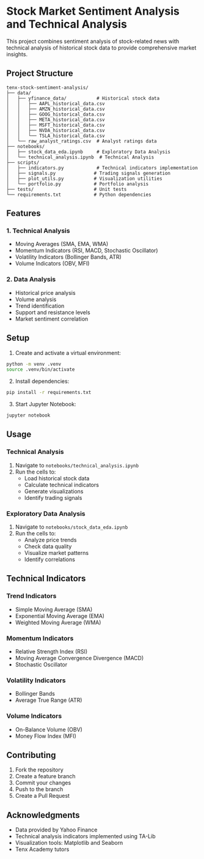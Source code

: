 # Stock Market Sentiment Analysis and Technical Analysis

This project combines sentiment analysis of stock-related news with technical analysis of historical stock data to provide comprehensive market insights.

## Project Structure

```
tenx-stock-sentiment-analysis/
├── data/
│   ├── yfinance_data/           # Historical stock data
│   │   ├── AAPL_historical_data.csv
│   │   ├── AMZN_historical_data.csv
│   │   ├── GOOG_historical_data.csv
│   │   ├── META_historical_data.csv
│   │   ├── MSFT_historical_data.csv
│   │   ├── NVDA_historical_data.csv
│   │   └── TSLA_historical_data.csv
│   └── raw_analyst_ratings.csv  # Analyst ratings data
├── notebooks/
│   ├── stock_data_eda.ipynb     # Exploratory Data Analysis
│   └── technical_analysis.ipynb  # Technical Analysis
├── scripts/
│   ├── indicators.py            # Technical indicators implementation
│   ├── signals.py              # Trading signals generation
│   ├── plot_utils.py           # Visualization utilities
│   └── portfolio.py            # Portfolio analysis
├── tests/                      # Unit tests
└── requirements.txt            # Python dependencies
```

## Features

### 1. Technical Analysis
- Moving Averages (SMA, EMA, WMA)
- Momentum Indicators (RSI, MACD, Stochastic Oscillator)
- Volatility Indicators (Bollinger Bands, ATR)
- Volume Indicators (OBV, MFI)

### 2. Data Analysis
- Historical price analysis
- Volume analysis
- Trend identification
- Support and resistance levels
- Market sentiment correlation

## Setup

1. Create and activate a virtual environment:
```bash
python -m venv .venv
source .venv/bin/activate  
```

2. Install dependencies:
```bash
pip install -r requirements.txt
```

3. Start Jupyter Notebook:
```bash
jupyter notebook
```

## Usage

### Technical Analysis
1. Navigate to `notebooks/technical_analysis.ipynb`
2. Run the cells to:
   - Load historical stock data
   - Calculate technical indicators
   - Generate visualizations
   - Identify trading signals

### Exploratory Data Analysis
1. Navigate to `notebooks/stock_data_eda.ipynb`
2. Run the cells to:
   - Analyze price trends
   - Check data quality
   - Visualize market patterns
   - Identify correlations

## Technical Indicators

### Trend Indicators
- Simple Moving Average (SMA)
- Exponential Moving Average (EMA)
- Weighted Moving Average (WMA)

### Momentum Indicators
- Relative Strength Index (RSI)
- Moving Average Convergence Divergence (MACD)
- Stochastic Oscillator

### Volatility Indicators
- Bollinger Bands
- Average True Range (ATR)

### Volume Indicators
- On-Balance Volume (OBV)
- Money Flow Index (MFI)

## Contributing

1. Fork the repository
2. Create a feature branch
3. Commit your changes
4. Push to the branch
5. Create a Pull Request


## Acknowledgments

- Data provided by Yahoo Finance
- Technical analysis indicators implemented using TA-Lib
- Visualization tools: Matplotlib and Seaborn
- Tenx Academy tutors
